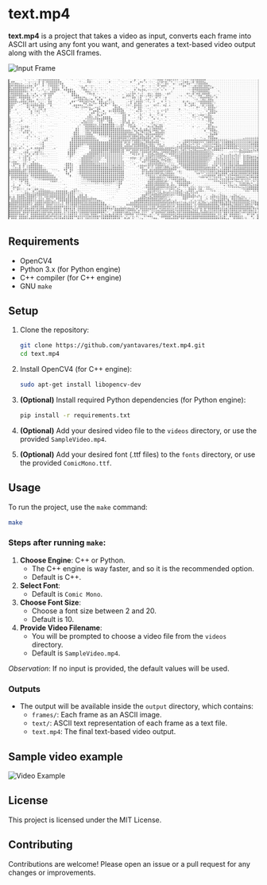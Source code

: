 # text.mp4

**text.mp4** is a project that takes a video as input, converts each frame into ASCII art using any font you want, and generates a text-based video output along with the ASCII frames.

![Input Frame](public/frameExampleInput.png)

![Output Frame](public/frameExampleOutput.png)

## Requirements

- OpenCV4
- Python 3.x (for Python engine)
- C++ compiler (for C++ engine)
- GNU `make`

## Setup

1. Clone the repository:

   ```bash
   git clone https://github.com/yantavares/text.mp4.git
   cd text.mp4
   ```

2. Install OpenCV4 (for C++ engine):

   ```bash
   sudo apt-get install libopencv-dev
   ```

3. **(Optional)** Install required Python dependencies (for Python engine):

   ```bash
   pip install -r requirements.txt
   ```

4. **(Optional)** Add your desired video file to the `videos` directory, or use the provided `SampleVideo.mp4`.

5. **(Optional)** Add your desired font (.ttf files) to the `fonts` directory, or use the provided `ComicMono.ttf`.

## Usage

To run the project, use the `make` command:

```bash
make
```

### Steps after running `make`:

1. **Choose Engine**: C++ or Python.
   - The C++ engine is way faster, and so it is the recommended option.
   - Default is C++.
2. **Select Font**:
   - Default is `Comic Mono`.
3. **Choose Font Size**:
   - Choose a font size between 2 and 20.
   - Default is 10.
4. **Provide Video Filename**:
   - You will be prompted to choose a video file from the `videos` directory.
   - Default is `SampleVideo.mp4`.

_Observation_: If no input is provided, the default values will be used.

### Outputs

- The output will be available inside the `output` directory, which contains:
  - `frames/`: Each frame as an ASCII image.
  - `text/`: ASCII text representation of each frame as a text file.
  - `text.mp4`: The final text-based video output.

## Sample video example

![Video Example](public/sampletxt.GIF)

## License

This project is licensed under the MIT License.

## Contributing

Contributions are welcome! Please open an issue or a pull request for any changes or improvements.
